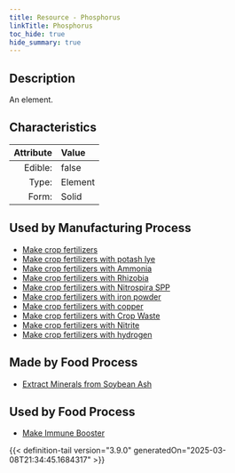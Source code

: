 ```yaml
---
title: Resource - Phosphorus
linkTitle: Phosphorus
toc_hide: true
hide_summary: true
---
```

<!-- This is generated by the MarsSim HelpGenertor, do not edit. -->

## Description
An element.

## Characteristics

| Attribute      | Value |
|--------:|:------|
|Edible:|false|
|Type:|Element|
|Form:|Solid|
 

## Used by Manufacturing Process

- [Make crop fertilizers](/docs/definitions/process/make-crop-fertilizers)
- [Make crop fertilizers with potash lye](/docs/definitions/process/make-crop-fertilizers-with-potash-lye)
- [Make crop fertilizers with Ammonia](/docs/definitions/process/make-crop-fertilizers-with-ammonia)
- [Make crop fertilizers with Rhizobia](/docs/definitions/process/make-crop-fertilizers-with-rhizobia)
- [Make crop fertilizers with Nitrospira SPP](/docs/definitions/process/make-crop-fertilizers-with-nitrospira-spp)
- [Make crop fertilizers with iron powder](/docs/definitions/process/make-crop-fertilizers-with-iron-powder)
- [Make crop fertilizers with copper](/docs/definitions/process/make-crop-fertilizers-with-copper)
- [Make crop fertilizers with Crop Waste](/docs/definitions/process/make-crop-fertilizers-with-crop-waste)
- [Make crop fertilizers with Nitrite](/docs/definitions/process/make-crop-fertilizers-with-nitrite)
- [Make crop fertilizers with hydrogen](/docs/definitions/process/make-crop-fertilizers-with-hydrogen)


## Made by Food Process

- [Extract Minerals from Soybean Ash](/docs/definitions/food/extract-minerals-from-soybean-ash)

    
## Used by Food Process

- [Make Immune Booster](/docs/definitions/food/make-immune-booster)



{{< definition-tail version="3.9.0" generatedOn="2025-03-08T21:34:45.1684317" >}}


